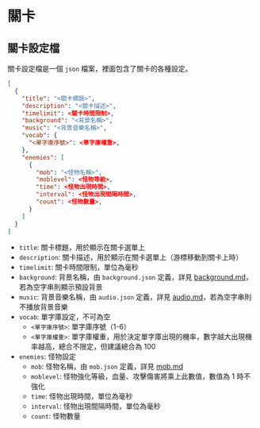# 關卡

## 關卡設定檔

關卡設定檔是一個 `json` 檔案，裡面包含了關卡的各種設定。

```json
[
  {
    "title": "<關卡標題>",
    "description": "<關卡描述>",
    "timelimit": <關卡時間限制>,
    "background": "<背景名稱>",
    "music": "<背景音樂名稱>",
    "vocab": {
      "<單字庫序號>": <單字庫權重>,
    },
    "enemies": [
      {
        "mob": "<怪物名稱>",
        "moblevel": <怪物等級>,
        "time": <怪物出現時間>,
        "interval": <怪物出現間隔時間>,
        "count": <怪物數量>,
      }
    ]
  }
]
```

- `title`: 關卡標題，用於顯示在關卡選單上
- `description`: 關卡描述，用於顯示在關卡選單上（游標移動到關卡上時）
- `timelimit`: 關卡時間限制，單位為毫秒
- `background`: 背景名稱，由 `background.json` 定義，詳見 [background.md](./background.md)，若為空字串則顯示預設背景
- `music`: 背景音樂名稱，由 `audio.json` 定義，詳見 [audio.md](./audio.md)，若為空字串則不播放背景音樂
- `vocab`: 單字庫設定，不可為空
  - `<單字庫序號>`: 單字庫序號（1-6）
  - `<單字庫權重>`: 單字庫權重，用於決定單字庫出現的機率，數字越大出現機率越高，總合不限定，但建議總合為 100
- `enemies`: 怪物設定
  - `mob`: 怪物名稱，由 `mob.json` 定義，詳見 [mob.md](./mob.md)
  - `moblevel`: 怪物強化等級，血量、攻擊傷害將乘上此數值，數值為 1 時不強化
  - `time`: 怪物出現時間，單位為毫秒
  - `interval`: 怪物出現間隔時間，單位為毫秒
  - `count`: 怪物數量
